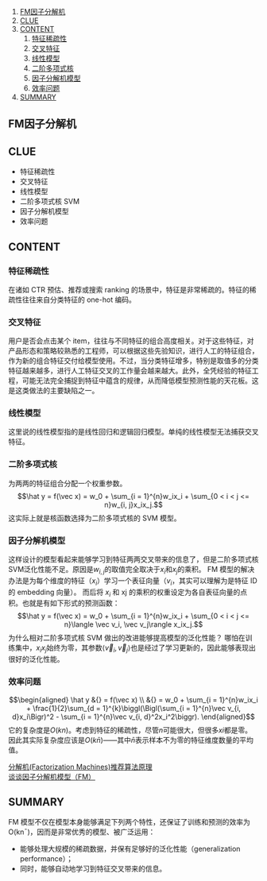 1. [FM因子分解机](#fm因子分解机)
2. [CLUE](#clue)
3. [CONTENT](#content)
	1. [特征稀疏性](#特征稀疏性)
	2. [交叉特征](#交叉特征)
	3. [线性模型](#线性模型)
	4. [二阶多项式核](#二阶多项式核)
	5. [因子分解机模型](#因子分解机模型)
	6. [效率问题](#效率问题)
4. [SUMMARY](#summary)

## FM因子分解机
## CLUE
- 特征稀疏性
- 交叉特征
- 线性模型
- 二阶多项式核 SVM
- 因子分解机模型
- 效率问题
## CONTENT
### 特征稀疏性
在诸如 CTR 预估、推荐或搜索 ranking 的场景中，特征是非常稀疏的。特征的稀疏性往往来自分类特征的 one-hot 编码。
### 交叉特征
用户是否会点击某个 item，往往与不同特征的组合高度相关。对于这些特征，对产品形态和策略较熟悉的工程师，可以根据这些先验知识，进行人工的特征组合，作为新的组合特征交付给模型使用。不过，当分类特征增多，特别是取值多的分类特征越来越多，进行人工特征交叉的工作量会越来越大。此外，全凭经验的特征工程，可能无法完全捕捉到特征中蕴含的规律，从而降低模型预测性能的天花板。这是这类做法的主要缺陷之一。
### 线性模型
这里说的线性模型指的是线性回归和逻辑回归模型。单纯的线性模型无法捕获交叉特征。
### 二阶多项式核
为两两的特征组合分配一个权重参数。
$$\hat y = f(\vec x) = w_0 + \sum_{i = 1}^{n}w_ix_i + \sum_{0 < i < j <= n}w_{i, j}x_ix_j.$$
这实际上就是核函数选择为二阶多项式核的 SVM 模型。
### 因子分解机模型
这样设计的模型看起来能够学习到特征两两交叉带来的信息了，但是二阶多项式核SVM泛化性能不足。原因是$w_{i,j}$的取值完全取决于$x_i$和$x_j$的乘积。
FM 模型的解决办法是为每个维度的特征（$x_i$）学习一个表征向量（$v_i$，其实可以理解为是特征 ID 的 embedding 向量）。
而后将 $x_i$ 和 xj 的乘积的权重设定为各自表征向量的点积。也就是有如下形式的预测函数：
$$\hat y = f(\vec x) = w_0 + \sum_{i = 1}^{n}w_ix_i + \sum_{0 < i < j <= n}\langle \vec v_i, \vec v_j\rangle x_ix_j.$$
为什么相对二阶多项式核 SVM 做出的改进能够提高模型的泛化性能？
哪怕在训练集中，$x_ix_j$始终为零，其参数$\langle \vec v_i, \vec v_j\rangle$也是经过了学习更新的，因此能够表现出很好的泛化性能。
### 效率问题
$$\begin{aligned}
\hat y
  &{} = f(\vec x) \\
  &{} = w_0 + \sum_{i = 1}^{n}w_ix_i + \frac{1}{2}\sum_{d = 1}^{k}\biggl(\Bigl(\sum_{i = 1}^{n}\vec v_{i, d}x_i\Bigr)^2 - \sum_{i = 1}^{n}\vec v_{i, d}^2x_i^2\biggr).
\end{aligned}$$
它的复杂度是$O(kn)$。考虑到特征的稀疏性，尽管$n$可能很大，但很多$xi$都是零。因此其实际复杂度应该是$O(k\bar n)$——其中$\bar n$表示样本不为零的特征维度数量的平均值。


<a href="https://www.cnblogs.com/pinard/p/6370127.html">分解机(Factorization Machines)推荐算法原理</a>\
<a href="https://liam.page/2019/03/25/Factorization-Machine/">谈谈因子分解机模型（FM）</a>
## SUMMARY
FM 模型不仅在模型本身能够满足下列两个特性，还保证了训练和预测的效率为 O(kn¯)，因而是非常优秀的模型、被广泛运用：
- 能够处理大规模的稀疏数据，并保有足够好的泛化性能（generalization performance）；
- 同时，能够自动地学习到特征交叉带来的信息。
